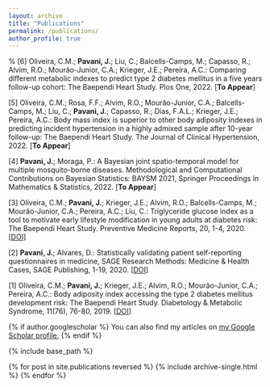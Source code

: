 ```yaml
---
layout: archive
title: "Publications"
permalink: /publications/
author_profile: true
---
```


% [6] Oliveira, C.M.; **Pavani, J.**; Liu, C.; Balcells-Camps, M.; Capasso, R.; Alvim, R.O.; Mourão-Junior, C.A.; Krieger, J.E.; Pereira, A.C.: Comparing different metabolic indexes to predict type 2 diabetes mellitus in a five years follow-up cohort: The Baependi Heart Study. Plos One, 2022. [**To Appear**]

[5] Oliveira, C.M.; Rosa, F.F.; Alvim, R.O.; Mourão-Junior, C.A.; Balcells-Camps, M.; Liu, C.; **Pavani, J.**; Capasso, R.; Dias, F.A.L.; Krieger, J.E.;  Pereira, A.C.: Body mass index is superior to other body adiposity indexes in predicting incident hypertension in a highly admixed sample after 10-year follow-up: The Baependi Heart Study. The Journal of Clinical Hypertension, 2022. [**To Appear**]

[4] **Pavani, J.**; Moraga, P.: A Bayesian joint spatio-temporal model for multiple mosquito-borne diseases. Methodological and Computational Contributions on Bayesian Statistics: BAYSM 2021, Springer Proceedings in Mathematics & Statistics, 2022. [**To Appear**]

[3] Oliveira, C.M.; **Pavani, J.**; Krieger, J.E.; Alvim, R.O.; Balcells-Camps, M.; Mourão-Junior, C.A.; Pereira, A.C.; Liu, C.: Triglyceride glucose index as a tool to motivate early lifestyle modification in young adults at diabetes risk: The Baependi Heart Study. Preventive Medicine Reports, 20, 1-4, 2020. [[DOI](https://doi.org/10.1016/j.pmedr.2020.101172)]

[2] **Pavani, J.**; Alvares, D.: Statistically validating patient self-reporting questionnaires in medicine, SAGE Research Methods: Medicine & Health Cases, SAGE Publishing, 1-19, 2020. [[DOI](https://dx.doi.org/10.4135/9781529726763)]

[1] Oliveira, C.M.; **Pavani, J.**; Krieger, J.E.; Alvim, R.O.; Mourão-Junior, C.A.; Pereira, A.C.: Body adiposity index accessing the type 2 diabetes mellitus development risk: The Baependi Heart Study. Diabetology & Metabolic Syndrome, 11(76), 76-80, 2019. [[DOI](https://doi.org/10.1186/s13098-019-0467-1)]

{% if author.googlescholar %}
  You can also find my articles on <u><a href="{{author.googlescholar}}">my Google Scholar profile</a>.</u>
{% endif %}

{% include base_path %}

{% for post in site.publications reversed %}
  {% include archive-single.html %}
{% endfor %}
